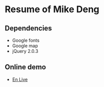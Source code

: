 # Resume of Mike Deng

## Dependencies

  + Google fonts
  + Google map
  + jQuery 2.0.3

## Online demo
+ [En Live](https://mikedeng.github.io/resume)